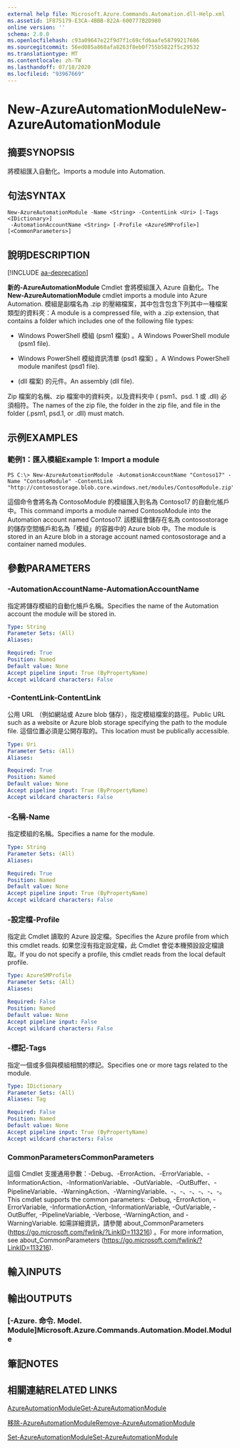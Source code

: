 ```yaml
---
external help file: Microsoft.Azure.Commands.Automation.dll-Help.xml
ms.assetid: 1F875179-E3CA-4BBB-822A-600777B2D980
online version: ''
schema: 2.0.0
ms.openlocfilehash: c93a09647e22f9d7f1c69cfd6aafe58799217686
ms.sourcegitcommit: 56ed085a868afa8263f8eb0f755b5822f5c29532
ms.translationtype: MT
ms.contentlocale: zh-TW
ms.lasthandoff: 07/18/2020
ms.locfileid: "93967669"
---
```

# <span data-ttu-id="7e15f-101">New-AzureAutomationModule</span><span class="sxs-lookup"><span data-stu-id="7e15f-101">New-AzureAutomationModule</span></span>

## <span data-ttu-id="7e15f-102">摘要</span><span class="sxs-lookup"><span data-stu-id="7e15f-102">SYNOPSIS</span></span>

<span data-ttu-id="7e15f-103">將模組匯入自動化。</span><span class="sxs-lookup"><span data-stu-id="7e15f-103">Imports a module into Automation.</span></span>

## <span data-ttu-id="7e15f-104">句法</span><span class="sxs-lookup"><span data-stu-id="7e15f-104">SYNTAX</span></span>

```
New-AzureAutomationModule -Name <String> -ContentLink <Uri> [-Tags <IDictionary>]
 -AutomationAccountName <String> [-Profile <AzureSMProfile>] [<CommonParameters>]
```

## <span data-ttu-id="7e15f-105">說明</span><span class="sxs-lookup"><span data-stu-id="7e15f-105">DESCRIPTION</span></span>

[!INCLUDE [aa-deprecation](../include/aa-deprecation.md)]

<span data-ttu-id="7e15f-106">**新的-AzureAutomationModule** Cmdlet 會將模組匯入 Azure 自動化。</span><span class="sxs-lookup"><span data-stu-id="7e15f-106">The **New-AzureAutomationModule** cmdlet imports a module into Azure Automation.</span></span>
<span data-ttu-id="7e15f-107">模組是副檔名為 .zip 的壓縮檔案，其中包含包含下列其中一種檔案類型的資料夾：</span><span class="sxs-lookup"><span data-stu-id="7e15f-107">A module is a compressed file, with a .zip extension, that contains a folder which includes one of the following file types:</span></span>

- <span data-ttu-id="7e15f-108">Windows PowerShell 模組 (psm1 檔案) 。</span><span class="sxs-lookup"><span data-stu-id="7e15f-108">A Windows PowerShell module (psm1 file).</span></span> 

- <span data-ttu-id="7e15f-109">Windows PowerShell 模組資訊清單 (psd1 檔案) 。</span><span class="sxs-lookup"><span data-stu-id="7e15f-109">A Windows PowerShell module manifest (psd1 file).</span></span> 

- <span data-ttu-id="7e15f-110"> (dll 檔案) 的元件。</span><span class="sxs-lookup"><span data-stu-id="7e15f-110">An assembly (dll file).</span></span>

<span data-ttu-id="7e15f-111">Zip 檔案的名稱、zip 檔案中的資料夾，以及資料夾中 ( psm1、psd. 1 或 .dll) 必須相符。</span><span class="sxs-lookup"><span data-stu-id="7e15f-111">The names of the zip file, the folder in the zip file, and file in the folder (.psm1, psd.1, or .dll) must match.</span></span>

## <span data-ttu-id="7e15f-112">示例</span><span class="sxs-lookup"><span data-stu-id="7e15f-112">EXAMPLES</span></span>

### <span data-ttu-id="7e15f-113">範例1：匯入模組</span><span class="sxs-lookup"><span data-stu-id="7e15f-113">Example 1: Import a module</span></span>
```
PS C:\> New-AzureAutomationModule -AutomationAccountName "Contoso17" -Name "ContosoModule" -ContentLink "http://contosostorage.blob.core.windows.net/modules/ContosoModule.zip"
```

<span data-ttu-id="7e15f-114">這個命令會將名為 ContosoModule 的模組匯入到名為 Contoso17 的自動化帳戶中。</span><span class="sxs-lookup"><span data-stu-id="7e15f-114">This command imports a module named ContosoModule into the Automation account named Contoso17.</span></span>
<span data-ttu-id="7e15f-115">該模組會儲存在名為 contosostorage 的儲存空間帳戶和名為「模組」的容器中的 Azure blob 中。</span><span class="sxs-lookup"><span data-stu-id="7e15f-115">The module is stored in an Azure blob in a storage account named contosostorage and a container named modules.</span></span>

## <span data-ttu-id="7e15f-116">參數</span><span class="sxs-lookup"><span data-stu-id="7e15f-116">PARAMETERS</span></span>

### <span data-ttu-id="7e15f-117">-AutomationAccountName</span><span class="sxs-lookup"><span data-stu-id="7e15f-117">-AutomationAccountName</span></span>
<span data-ttu-id="7e15f-118">指定將儲存模組的自動化帳戶名稱。</span><span class="sxs-lookup"><span data-stu-id="7e15f-118">Specifies the name of the Automation account the module will be stored in.</span></span>

```yaml
Type: String
Parameter Sets: (All)
Aliases: 

Required: True
Position: Named
Default value: None
Accept pipeline input: True (ByPropertyName)
Accept wildcard characters: False
```

### <span data-ttu-id="7e15f-119">-ContentLink</span><span class="sxs-lookup"><span data-stu-id="7e15f-119">-ContentLink</span></span>
<span data-ttu-id="7e15f-120">公用 URL （例如網站或 Azure blob 儲存），指定模組檔案的路徑。</span><span class="sxs-lookup"><span data-stu-id="7e15f-120">Public URL such as a website or Azure blob storage specifying the path to the module file.</span></span>
<span data-ttu-id="7e15f-121">這個位置必須是公開存取的。</span><span class="sxs-lookup"><span data-stu-id="7e15f-121">This location must be publically accessible.</span></span>

```yaml
Type: Uri
Parameter Sets: (All)
Aliases: 

Required: True
Position: Named
Default value: None
Accept pipeline input: True (ByPropertyName)
Accept wildcard characters: False
```

### <span data-ttu-id="7e15f-122">-名稱</span><span class="sxs-lookup"><span data-stu-id="7e15f-122">-Name</span></span>
<span data-ttu-id="7e15f-123">指定模組的名稱。</span><span class="sxs-lookup"><span data-stu-id="7e15f-123">Specifies a name for the module.</span></span>

```yaml
Type: String
Parameter Sets: (All)
Aliases: 

Required: True
Position: Named
Default value: None
Accept pipeline input: True (ByPropertyName)
Accept wildcard characters: False
```

### <span data-ttu-id="7e15f-124">-設定檔</span><span class="sxs-lookup"><span data-stu-id="7e15f-124">-Profile</span></span>
<span data-ttu-id="7e15f-125">指定此 Cmdlet 讀取的 Azure 設定檔。</span><span class="sxs-lookup"><span data-stu-id="7e15f-125">Specifies the Azure profile from which this cmdlet reads.</span></span>
<span data-ttu-id="7e15f-126">如果您沒有指定設定檔，此 Cmdlet 會從本機預設設定檔讀取。</span><span class="sxs-lookup"><span data-stu-id="7e15f-126">If you do not specify a profile, this cmdlet reads from the local default profile.</span></span>

```yaml
Type: AzureSMProfile
Parameter Sets: (All)
Aliases: 

Required: False
Position: Named
Default value: None
Accept pipeline input: False
Accept wildcard characters: False
```

### <span data-ttu-id="7e15f-127">-標記</span><span class="sxs-lookup"><span data-stu-id="7e15f-127">-Tags</span></span>
<span data-ttu-id="7e15f-128">指定一個或多個與模組相關的標記。</span><span class="sxs-lookup"><span data-stu-id="7e15f-128">Specifies one or more tags related to the module.</span></span>

```yaml
Type: IDictionary
Parameter Sets: (All)
Aliases: Tag

Required: False
Position: Named
Default value: None
Accept pipeline input: True (ByPropertyName)
Accept wildcard characters: False
```

### <span data-ttu-id="7e15f-129">CommonParameters</span><span class="sxs-lookup"><span data-stu-id="7e15f-129">CommonParameters</span></span>
<span data-ttu-id="7e15f-130">這個 Cmdlet 支援通用參數：-Debug、-ErrorAction、-ErrorVariable、-InformationAction、-InformationVariable、-OutVariable、-OutBuffer、-PipelineVariable、-WarningAction、-WarningVariable、-、-、-、-、-、-。</span><span class="sxs-lookup"><span data-stu-id="7e15f-130">This cmdlet supports the common parameters: -Debug, -ErrorAction, -ErrorVariable, -InformationAction, -InformationVariable, -OutVariable, -OutBuffer, -PipelineVariable, -Verbose, -WarningAction, and -WarningVariable.</span></span> <span data-ttu-id="7e15f-131">如需詳細資訊，請參閱 about_CommonParameters (https://go.microsoft.com/fwlink/?LinkID=113216) 。</span><span class="sxs-lookup"><span data-stu-id="7e15f-131">For more information, see about_CommonParameters (https://go.microsoft.com/fwlink/?LinkID=113216).</span></span>

## <span data-ttu-id="7e15f-132">輸入</span><span class="sxs-lookup"><span data-stu-id="7e15f-132">INPUTS</span></span>

## <span data-ttu-id="7e15f-133">輸出</span><span class="sxs-lookup"><span data-stu-id="7e15f-133">OUTPUTS</span></span>

### <span data-ttu-id="7e15f-134">[-Azure. 命令. Model. Module]</span><span class="sxs-lookup"><span data-stu-id="7e15f-134">Microsoft.Azure.Commands.Automation.Model.Module</span></span>

## <span data-ttu-id="7e15f-135">筆記</span><span class="sxs-lookup"><span data-stu-id="7e15f-135">NOTES</span></span>

## <span data-ttu-id="7e15f-136">相關連結</span><span class="sxs-lookup"><span data-stu-id="7e15f-136">RELATED LINKS</span></span>

[<span data-ttu-id="7e15f-137">AzureAutomationModule</span><span class="sxs-lookup"><span data-stu-id="7e15f-137">Get-AzureAutomationModule</span></span>](./Get-AzureAutomationModule.md)

[<span data-ttu-id="7e15f-138">移除-AzureAutomationModule</span><span class="sxs-lookup"><span data-stu-id="7e15f-138">Remove-AzureAutomationModule</span></span>](./Remove-AzureAutomationModule.md)

[<span data-ttu-id="7e15f-139">Set-AzureAutomationModule</span><span class="sxs-lookup"><span data-stu-id="7e15f-139">Set-AzureAutomationModule</span></span>](./Set-AzureAutomationModule.md)


